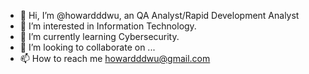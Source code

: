 - 👋 Hi, I’m @howardddwu, an QA Analyst/Rapid Development Analyst
- 👀 I’m interested in Information Technology.
- 🌱 I’m currently learning Cybersecurity.
- 💞️ I’m looking to collaborate on ...
- 📫 How to reach me howardddwu@gmail.com

<!---
howardddwu/howardddwu is a ✨ special ✨ repository because its `README.md` (this file) appears on your GitHub profile.
You can click the Preview link to take a look at your changes.
--->
